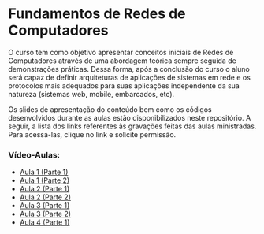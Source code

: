 # Fundamentos de Redes de Computadores
O curso tem como objetivo apresentar conceitos iniciais de Redes de Computadores através de uma abordagem teórica sempre seguida de demonstrações práticas. 
Dessa forma, após a conclusão do curso o aluno será capaz de definir arquiteturas de aplicações de sistemas em rede e os protocolos mais adequados para suas aplicações independente da sua natureza (sistemas web, mobile, embarcados, etc).

Os slides de apresentação do conteúdo bem como os códigos desenvolvidos durante as aulas estão disponibilizados neste repositório. A seguir, a lista dos links referentes às gravações feitas das aulas ministradas. Para acessá-las, clique no link e solicite permissão.

### Vídeo-Aulas:
* [Aula 1 (Parte 1)](https://drive.google.com/file/d/1w1eeQrmR8S9J6YJXT0hLVo0z7EaAXALm/view?usp=sharing)
* [Aula 1 (Parte 2)](https://drive.google.com/file/d/1yrZjSz5ZoTPA-8Gpc0ZDyZqZGdiLWUH2/view?usp=sharing)
* [Aula 2 (Parte 1)](https://drive.google.com/file/d/1Kq_Ndkwp1D6I4xPy4UKKPwuY1aCljz9I/view?usp=sharing)
* [Aula 2 (Parte 2)](https://drive.google.com/file/d/1nAW0bbGbFao9hKYZOv_gVN_LzlQJ9jeV/view?usp=sharing)
* [Aula 3 (Parte 1)](https://drive.google.com/file/d/1OdbOMUUSwY78ETzjjSdchPrYBYuoKFxZ/view?usp=sharing)
* [Aula 3 (Parte 2)](https://drive.google.com/file/d/1OL2UYB8KtoDYxb5_22v1Up05LeYJtEYZ/view?usp=sharing)
* [Aula 4 (Parte 1)](https://drive.google.com/file/d/1xJtAci2rIXU6bL6TGo51zcQZn1LKJ-8A/view?usp=sharing)
